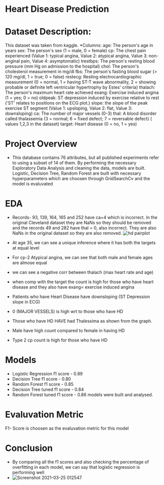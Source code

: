 # Heart Disease Prediction
# Dataset Description:
This dataset was taken from kaggle.
*Columns:
age: The person's age in years
sex: The person's sex (1 = male, 0 = female)
cp: The chest pain experienced (Value 1: typical angina, Value 2: atypical angina, Value 3: non-anginal pain, Value 4: asymptomatic)
trestbps: The person's resting blood pressure (mm Hg on admission to the hospital)
chol: The person's cholesterol measurement in mg/dl
fbs: The person's fasting blood sugar (> 120 mg/dl, 1 = true; 0 = false)
restecg: Resting electrocardiographic measurement (0 = normal, 1 = having ST-T wave abnormality, 2 = showing probable or definite left ventricular hypertrophy by Estes' criteria)
thalach: The person's maximum heart rate achieved
exang: Exercise induced angina (1 = yes; 0 = no)
oldpeak: ST depression induced by exercise relative to rest ('ST' relates to positions on the ECG plot.)
slope: the slope of the peak exercise ST segment (Value 1: upsloping, Value 2: flat, Value 3: downsloping)
ca: The number of major vessels (0-3)
thal: A blood disorder called thalassemia (3 = normal; 6 = fixed defect; 7 = reversable defect) ( values 1,2,3 in the dataset)
target: Heart disease (0 = no, 1 = yes)

# Project Overview
* This database contains 76 attributes, but all published experiments refer to using a subset of 14 of them. By performing the necessary Exploratory Data Analysis and cleaning the data, models are built. Logistic, Decision Tree, Random Forest are built with necessary hyperparameters which are choosen through GridSearchCv and the model is evaluvated
# EDA
* Records- 93, 139, 164, 165 and 252 have ca=4 which is incorrect. In the original Cleveland dataset they are NaNs so they should be removed and the records
  49 and 282 have thal = 0, also incorrect. They are also NaNs in the original dataset so they are also removed.
  ![hd pairplot](https://user-images.githubusercontent.com/25876186/112320795-5d874180-8cd5-11eb-9846-ca61cd665940.png)

* At age 35, we can see a unique inference where it has both the targets at equal level
* For cp-2 Atypical angina, we can see that both male and female ages are almose equal
* we can see a negative corr between thalach (max heart rate and age)
* when comp with the target the count is high for those who have heart disease and they also have exang= exercise induced angina
* Patients who have Heart Disease have downsloping (ST Depression slope in ECG)
* 0  (MAJOR VESSELS) is high wrt to those who have HD
* Those who have HD HAVE had Thalessima as shown from the graph.
* Male have high count compared to female in having HD
* Type 2 cp count is high for those who have HD
# Models
* Logistic Regression f1 score - 0.89
* Decision Tree f1 score - 0.80
* Random Forest f1 score - 0.85
* Decision Tree tuned f1 score - 0.84
* Random Forest tuned f1 score - 0.86
  models were built and analysed.
 # Evaluvation Metric
   F1- Score is choosen as the evaluvation metric for this model
 # Conclusion
 * By comparing all the f1 scores and also checking the percentage of overfitting in each model, we can say that logistic regression is performing well
 * ![Screenshot 2021-03-25 012547](https://user-images.githubusercontent.com/25876186/112375279-1dda4d00-8d09-11eb-9069-8cb643bf8adf.png)
